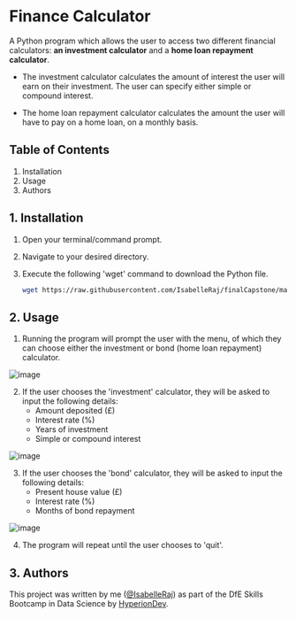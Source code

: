 # Finance Calculator
A Python program which allows the user to access two different financial calculators: **an investment calculator** and a **home loan repayment calculator**.

- The investment calculator calculates the amount of interest the user will earn on their investment. The user can specify either simple or compound interest. 

- The home loan repayment calculator calculates the amount the user will have to pay on a home loan, on a monthly basis.

## Table of Contents
1. Installation
2. Usage
3. Authors

## 1. Installation
1. Open your terminal/command prompt.
   
3. Navigate to your desired directory.
   
5. Execute the following 'wget' command to download the Python file.
   
   ```bash
   wget https://raw.githubusercontent.com/IsabelleRaj/finalCapstone/main/finance_calculator_capstone.py
   ```

## 2. Usage
1. Running the program will prompt the user with the menu, of which they can choose either the investment or bond (home loan repayment) calculator.
   
![image](https://github.com/IsabelleRaj/finalCapstone/assets/119440782/2d62cae7-cf1a-4b44-9f9b-0c0635b8b5bc)

2. If the user chooses the 'investment' calculator, they will be asked to input the following details:
   - Amount deposited (£)
   - Interest rate (%)
   - Years of investment
   - Simple or compound interest
   
![image](https://github.com/IsabelleRaj/finalCapstone/assets/119440782/ccd7618c-d253-46c3-8a8b-10b2963b4806)

3. If the user chooses the 'bond' calculator, they will be asked to input the following details:
   - Present house value (£)
   - Interest rate (%)
   - Months of bond repayment
   
![image](https://github.com/IsabelleRaj/finalCapstone/assets/119440782/186d5edc-0fbd-4d6f-be64-6b80f803c34c)

4. The program will repeat until the user chooses to 'quit'. 

## 3. Authors
This project was written by me ([@IsabelleRaj](https://github.com/IsabelleRaj)) as part of the DfE Skills Bootcamp in Data Science by [HyperionDev](https://www.hyperiondev.com/).
